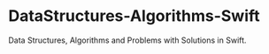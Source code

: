 # DataStructures-Algorithms-Swift
Data Structures, Algorithms and Problems with Solutions in Swift.
